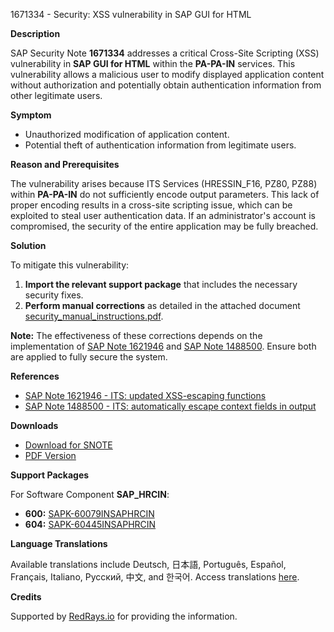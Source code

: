 1671334 - Security: XSS vulnerability in SAP GUI for HTML

**Description**

SAP Security Note **1671334** addresses a critical Cross-Site Scripting (XSS) vulnerability in **SAP GUI for HTML** within the **PA-PA-IN** services. This vulnerability allows a malicious user to modify displayed application content without authorization and potentially obtain authentication information from other legitimate users.

**Symptom**

- Unauthorized modification of application content.
- Potential theft of authentication information from legitimate users.

**Reason and Prerequisites**

The vulnerability arises because ITS Services (HRESSIN_F16, PZ80, PZ88) within **PA-PA-IN** do not sufficiently encode output parameters. This lack of proper encoding results in a cross-site scripting issue, which can be exploited to steal user authentication data. If an administrator's account is compromised, the security of the entire application may be fully breached.

**Solution**

To mitigate this vulnerability:

1. **Import the relevant support package** that includes the necessary security fixes.
2. **Perform manual corrections** as detailed in the attached document [security_manual_instructions.pdf](https://me.sap.com/sap/support/sapnotes/public/services/attachment.htm?iv_key=012006153200000019522012&iv_version=0002&iv_guid=71FE4D3FD943A945A3376BE4A89621AE).

**Note:** The effectiveness of these corrections depends on the implementation of [SAP Note 1621946](https://me.sap.com/notes/1621946) and [SAP Note 1488500](https://me.sap.com/notes/1488500). Ensure both are applied to fully secure the system.

**References**

- [SAP Note 1621946 - ITS: updated XSS-escaping functions](https://me.sap.com/notes/1621946)
- [SAP Note 1488500 - ITS: automatically escape context fields in output](https://me.sap.com/notes/1488500)

**Downloads**

- [Download for SNOTE](https://notesdownloads.sap.com/note/0040000017369732017)
- [PDF Version](https://userapps.support.sap.com/sap/support/sfm/notes/print/0001671334?language=en-US&token=078C542FC83DCCC388E0321C4FE5D0E4)

**Support Packages**

For Software Component **SAP_HRCIN**:

- **600:** [SAPK-60079INSAPHRCIN](https://me.sap.com/supportpackage/SAPK-60079INSAPHRCIN)
- **604:** [SAPK-60445INSAPHRCIN](https://me.sap.com/supportpackage/SAPK-60445INSAPHRCIN)

**Language Translations**

Available translations include Deutsch, 日本語, Português, Español, Français, Italiano, Русский, 中文, and 한국어. Access translations [here](https://me.sap.com/notes/0001671334/D).

**Credits**

Supported by [RedRays.io](https://redrays.io) for providing the information.